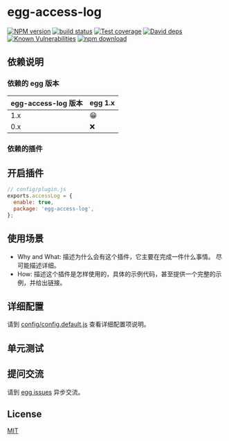 # egg-access-log

[![NPM version][npm-image]][npm-url]
[![build status][travis-image]][travis-url]
[![Test coverage][codecov-image]][codecov-url]
[![David deps][david-image]][david-url]
[![Known Vulnerabilities][snyk-image]][snyk-url]
[![npm download][download-image]][download-url]

[npm-image]: https://img.shields.io/npm/v/egg-access-log.svg?style=flat-square
[npm-url]: https://npmjs.org/package/egg-access-log
[travis-image]: https://img.shields.io/travis/eggjs/egg-access-log.svg?style=flat-square
[travis-url]: https://travis-ci.org/eggjs/egg-access-log
[codecov-image]: https://img.shields.io/codecov/c/github/eggjs/egg-access-log.svg?style=flat-square
[codecov-url]: https://codecov.io/github/eggjs/egg-access-log?branch=master
[david-image]: https://img.shields.io/david/eggjs/egg-access-log.svg?style=flat-square
[david-url]: https://david-dm.org/eggjs/egg-access-log
[snyk-image]: https://snyk.io/test/npm/egg-access-log/badge.svg?style=flat-square
[snyk-url]: https://snyk.io/test/npm/egg-access-log
[download-image]: https://img.shields.io/npm/dm/egg-access-log.svg?style=flat-square
[download-url]: https://npmjs.org/package/egg-access-log

<!--
Description here.
-->

## 依赖说明

### 依赖的 egg 版本

egg-access-log 版本 | egg 1.x
--- | ---
1.x | 😁
0.x | ❌

### 依赖的插件
<!--

如果有依赖其它插件，请在这里特别说明。如

- security
- multipart

-->

## 开启插件

```js
// config/plugin.js
exports.accessLog = {
  enable: true,
  package: 'egg-access-log',
};
```

## 使用场景

- Why and What: 描述为什么会有这个插件，它主要在完成一件什么事情。
尽可能描述详细。
- How: 描述这个插件是怎样使用的，具体的示例代码，甚至提供一个完整的示例，并给出链接。

## 详细配置

请到 [config/config.default.js](config/config.default.js) 查看详细配置项说明。

## 单元测试

<!-- 描述如何在单元测试中使用此插件，例如 schedule 如何触发。无则省略。-->

## 提问交流

请到 [egg issues](https://github.com/eggjs/egg/issues) 异步交流。

## License

[MIT](LICENSE)
